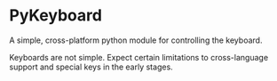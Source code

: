 PyKeyboard
==========

A simple, cross-platform python module for controlling the keyboard.

Keyboards are not simple. Expect certain limitations to cross-language
support and special keys in the early stages.
